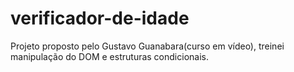 # verificador-de-idade
Projeto proposto pelo Gustavo Guanabara(curso em vídeo), treinei manipulação do DOM e estruturas condicionais.
